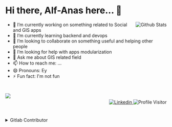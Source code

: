 # Hi there, Alf-Anas here... 👋

<img alt="Github Stats" src="https://github-readme-stats.vercel.app/api?username=Alf-Anas&show_icons=true&hide_border=true&theme=dracula" align="right">

- 🔭 I’m currently working on something related to Social and GIS apps
- 🌱 I’m currently learning backend and devops
- 👯 I’m looking to collaborate on something useful and helping other people
- 🤔 I’m looking for help with apps modularization
- 💬 Ask me about GIS related field
- 📫 How to reach me: ...
- 😄 Pronouns: Ey
- ⚡ Fun fact: I'm not fun

#

<img src="https://github-readme-stats.vercel.app/api/top-langs/?username=Alf-Anas&theme=vue&layout=compact" >

<div style="text-align: right;"> 
<a href="https://www.linkedin.com/in/alfadila-anas/">
<img alt="Linkedin" src="https://img.shields.io/badge/linkedin-%230077B5.svg?style=for-the-badge&logo=linkedin&logoColor=white" >
</a>
<img alt="Profile Visitor" src="https://komarev.com/ghpvc/?username=Alf-Anas&color=brightgreen&style=for-the-badge" >
</div>

#

<details>
  <summary>Gitlab Contributor</summary>
  I just loved to see these contribution things, so I'll saved it here before lost.

## BKN

I can't view the oldest data -\_-
![BKN](./src/bkn.png)
![BKN (2023-2024)](./src/bkn-2023-2024.png)

## Skylab

![Skylab](./src/skylab.png)

</details>
